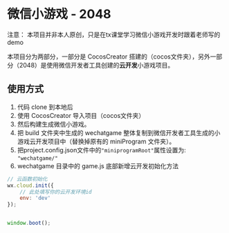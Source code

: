 # 微信小游戏 - 2048

注意： 本项目并非本人原创，只是在tx课堂学习微信小游戏开发时跟着老师写的demo

本项目分为两部分，一部分是 CocosCreator 搭建的（cocos文件夹），另外一部分（2048）是使用微信开发者工具创建的**云开发**小游戏项目。

## 使用方式

1. 代码 clone 到本地后
2. 使用 CocosCreator 导入项目（cocos文件夹）
3. 然后构建生成微信小游戏。
4. 把 build 文件夹中生成的 wechatgame 整体复制到微信开发者工具生成的小游戏云开发项目中（替换掉原有的 miniProgram 文件夹）。
5. 把project.config.json文件中的`"miniprogramRoot"`属性设置为: `"wechatgame/"`
6. wechatgame 目录中的 game.js 底部新增云开发初始化方法
```js
// 云函数初始化
wx.cloud.init({
    // 此处填写你的云开发环境id
    env: 'dev'
});


window.boot();
```